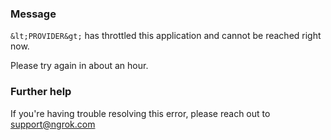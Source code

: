 
### Message
`&lt;PROVIDER&gt;` has throttled this application and cannot be reached right now.

Please try again in about an hour.

### Further help
If you're having trouble resolving this error, please reach out to [support@ngrok.com](mailto:support@ngrok.com?subject=Help%20with%20ERR_NGROK_3162)

